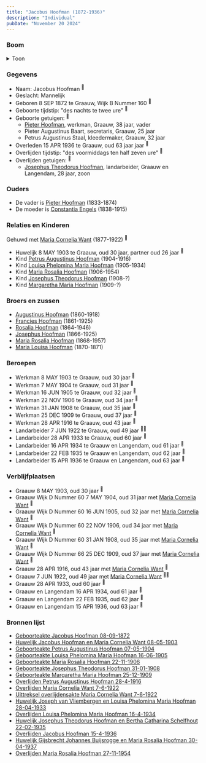 ```yaml
---
title: "Jacobus Hoofman (1872-1936)"
description: "Individual"
pubDate: "November 20 2024"
---
```


### Boom
<details><summary>Toon</summary>

![test](https://www.plantuml.com/plantuml/svg/bPLTJzim58Rl_IkEu69NbVBHVA4AQBjsh09MCRPfcYRa9AQ9wjYLxGnLYF--0t4eIzd8xc8V-_Zn-nwVd6f3bQahJlIw51kgQ0KfpTOh9MkHJoMN2eoYGcE82KEACcUGbIhZhFbcrSPieM9LofHkfhHXYacptJ3o8cl6gTPmJm1W8bNEr7LHPcl1j1wDAbgAusFmoGCXxs3vT9GcpOw3PSam8Pn9ULjHSG1KmqV7SLmVu73cpuFv1BFUtvQCvmymEaffkhr9fJ6S7Hr30XVZAt1ZtyS4mZ1HQirUhDRhclCRAlARJ4cjKub0kCrtuVriYlkY8NnGbDPtY6PvfbAWQCAK56PYnRZU8GqHQJwP-JF_7qW84yE4_KAHnDiaBbn--WfkuWPx8AEZEvRdfLZXCY-0nPTBp1qwJpXpn742EEJbgZ1RnhcyGwG7OfKR3EmAOhbt4tOdJZo68e-qnore9jDQxnaHUV3iuDk6nF1vjdmKrcllyxO40OoNQ6BYXpiDMgeBgj28gLI2SVpuXiQqP5vVFwAeDqlKo9nu7fpLN9lNtOYnwhxZAiT_DWFlksT6M-3CADHrNAzgRKgnBx672lIGDcfF7VQ-ZXTRQTrmhxpEPLrg2ik2SLcLWa8ZzHvRs4laq0hd1Frz3rlVsmi14t1EyT69d5OxqWRiIchANmEC-W2YeSr3SyB-waLsJp3iLiD2QhOfqChhWibSgjTCZVkOYfreCNuIBkxDTG8dVuYpmePgYhyQcFJI9sWwOk8a_ybXUuJjCDXGxDFSJTZtCR2rtXc7dN7K6SUTSKBiandymDzHpiJFvqIsNhk1YDWwwGPYOetg1X92Jh48yR_v6m00)
</details>

### Gegevens
- Naam: Jacobus Hoofman <sup><a href="../s00085/" style="text-decoration:none" title="Geboorteakte Jacobus Hoofman 08-09-1872">:link:</a></sup>
- Geslacht: Mannelijk
- Geboren 8 SEP 1872 te Graauw, Wijk B Nummer 160 <sup><a href="../s00085/" style="text-decoration:none" title="Geboorteakte Jacobus Hoofman 08-09-1872">:link:</a></sup>
- Geboorte tijdstip: "des nachts te twee ure" <sup><a href="../s00085/" style="text-decoration:none" title="Geboorteakte Jacobus Hoofman 08-09-1872">:link:</a></sup>
- Geboorte getuigen: <sup><a href="../s00085/" style="text-decoration:none" title="Geboorteakte Jacobus Hoofman 08-09-1872">:link:</a></sup>
  - [Pieter Hoofman](../i00013/), werkman, Graauw, 38 jaar, vader
  - Pieter Augustinus Baart, secretaris, Graauw, 25 jaar
  - Petrus Augustinus Staal, kleedermaker, Graauw, 32 jaar
- Overleden 15 APR 1936 te Graauw, oud 63 jaar jaar <sup><a href="../s00095/" style="text-decoration:none" title="Overlijden Jacobus Hoofman 15-4-1936">:link:</a></sup>
- Overlijden tijdstip: "des voormiddags ten half zeven ure" <sup><a href="../s00095/" style="text-decoration:none" title="Overlijden Jacobus Hoofman 15-4-1936">:link:</a></sup>
- Overlijden getuigen: <sup><a href="../s00095/" style="text-decoration:none" title="Overlijden Jacobus Hoofman 15-4-1936">:link:</a></sup>
  - [Josephus Theodorus Hoofman](../i00218/), landarbeider, Graauw en Langendam, 28 jaar, zoon

### Ouders
- De vader is [Pieter Hoofman](../i00013/) (1833-1874)
- De moeder is [Constantia Engels](../i00014/) (1838-1915)

### Relaties en Kinderen

Gehuwd met [Maria Cornelia Want](../i00214/) (1877-1922) <sup><a href="../s00361/" style="text-decoration:none" title="Huwelijk Jacobus Hoofman en Maria Cornelia Want 08-05-1903">:link:</a></sup>
- Huwelijk 8 MAY 1903 te Graauw, oud 30 jaar, partner oud 26 jaar <sup><a href="../s00361/" style="text-decoration:none" title="Huwelijk Jacobus Hoofman en Maria Cornelia Want 08-05-1903">:link:</a></sup>
- Kind [Petrus Augustinus Hoofman](../i00215/) (1904-1916)
- Kind [Louisa Phelomina Maria Hoofman](../i00216/) (1905-1934)
- Kind [Maria Rosalia Hoofman](../i00217/) (1906-1954)
- Kind [Josephus Theodorus Hoofman](../i00218/) (1908-?)
- Kind [Margaretha Maria Hoofman](../i00219/) (1909-?)

### Broers en zussen
- [Augustinus Hoofman](../i00007/) (1860-1918)
- [Francies Hoofman](../i00023/) (1861-1925)
- [Rosalia Hoofman](../i00024/) (1864-1946)
- [Josephus Hoofman](../i00025/) (1866-1925)
- [Maria Rosalia Hoofman](../i00026/) (1868-1957)
- [Maria Louisa Hoofman](../i00027/) (1870-1871)

### Beroepen
- Werkman 8 MAY 1903 te Graauw, oud 30 jaar <sup><a href="../s00361/" style="text-decoration:none" title="Huwelijk Jacobus Hoofman en Maria Cornelia Want 08-05-1903">:link:</a></sup>
- Werkman 7 MAY 1904 te Graauw, oud 31 jaar <sup><a href="../s00362/" style="text-decoration:none" title="Geboorteakte Petrus Augustinus Hoofman 07-05-1904">:link:</a></sup>
- Werkman 16 JUN 1905 te Graauw, oud 32 jaar <sup><a href="../s00363/" style="text-decoration:none" title="Geboorteakte Louisa Phelomina Maria Hoofman 16-06-1905">:link:</a></sup>
- Werkman 22 NOV 1906 te Graauw, oud 34 jaar <sup><a href="../s00364/" style="text-decoration:none" title="Geboorteakte Maria Rosalia Hoofman 22-11-1906">:link:</a></sup>
- Werkman 31 JAN 1908 te Graauw, oud 35 jaar <sup><a href="../s00365/" style="text-decoration:none" title="Geboorteakte Josephus Theodorus Hoofman 31-01-1908">:link:</a></sup>
- Werkman 25 DEC 1909 te Graauw, oud 37 jaar <sup><a href="../s00366/" style="text-decoration:none" title="Geboorteakte Margaretha Maria Hoofman 25-12-1909">:link:</a></sup>
- Werkman 28 APR 1916 te Graauw, oud 43 jaar <sup><a href="../s00367/" style="text-decoration:none" title="Overlijden Petrus Augustinus Hoofman 28-4-1916">:link:</a></sup>
- Landarbeider 7 JUN 1922 te Graauw, oud 49 jaar <sup><a href="../s00368/" style="text-decoration:none" title="Overlijden Maria Cornelia Want 7-6-1922">:link:</a><a href="../s00369/" style="text-decoration:none" title="Uittreksel overlijdensakte Maria Cornelia Want 7-6-1922">:link:</a></sup>
- Landarbeider 28 APR 1933 te Graauw, oud 60 jaar <sup><a href="../s00370/" style="text-decoration:none" title="Huwelijk Joseph van Vliembergen en Louisa Phelomina Maria Hoofman 28-04-1933">:link:</a></sup>
- Landarbeider 16 APR 1934 te Graauw en Langendam, oud 61 jaar <sup><a href="../s00371/" style="text-decoration:none" title="Overlijden Louisa Phelomina Maria Hoofman 16-4-1934">:link:</a></sup>
- Landarbeider 22 FEB 1935 te Graauw en Langendam, oud 62 jaar <sup><a href="../s00372/" style="text-decoration:none" title="Huwelijk Josephus Theodorus Hoofman en Bertha Catharina Schelfhout 22-02-1935">:link:</a></sup>
- Landarbeider 15 APR 1936 te Graauw en Langendam, oud 63 jaar <sup><a href="../s00095/" style="text-decoration:none" title="Overlijden Jacobus Hoofman 15-4-1936">:link:</a></sup>

### Verblijfplaatsen
- Graauw  8 MAY 1903, oud 30 jaar  <sup><a href="../s00361/" style="text-decoration:none" title="Huwelijk Jacobus Hoofman en Maria Cornelia Want 08-05-1903">:link:</a></sup>
- Graauw Wijk D Nummer 60 7 MAY 1904, oud 31 jaar met [Maria Cornelia Want](../i00214/) <sup><a href="../s00362/" style="text-decoration:none" title="Geboorteakte Petrus Augustinus Hoofman 07-05-1904">:link:</a></sup>
- Graauw Wijk D Nummer 60 16 JUN 1905, oud 32 jaar met [Maria Cornelia Want](../i00214/) <sup><a href="../s00363/" style="text-decoration:none" title="Geboorteakte Louisa Phelomina Maria Hoofman 16-06-1905">:link:</a></sup>
- Graauw Wijk D Nummer 60 22 NOV 1906, oud 34 jaar met [Maria Cornelia Want](../i00214/) <sup><a href="../s00364/" style="text-decoration:none" title="Geboorteakte Maria Rosalia Hoofman 22-11-1906">:link:</a></sup>
- Graauw Wijk D Nummer 60 31 JAN 1908, oud 35 jaar met [Maria Cornelia Want](../i00214/) <sup><a href="../s00365/" style="text-decoration:none" title="Geboorteakte Josephus Theodorus Hoofman 31-01-1908">:link:</a></sup>
- Graauw Wijk D Nummer 66 25 DEC 1909, oud 37 jaar met [Maria Cornelia Want](../i00214/) <sup><a href="../s00366/" style="text-decoration:none" title="Geboorteakte Margaretha Maria Hoofman 25-12-1909">:link:</a></sup>
- Graauw  28 APR 1916, oud 43 jaar met [Maria Cornelia Want](../i00214/) <sup><a href="../s00367/" style="text-decoration:none" title="Overlijden Petrus Augustinus Hoofman 28-4-1916">:link:</a></sup>
- Graauw  7 JUN 1922, oud 49 jaar met [Maria Cornelia Want](../i00214/) <sup><a href="../s00368/" style="text-decoration:none" title="Overlijden Maria Cornelia Want 7-6-1922">:link:</a><a href="../s00369/" style="text-decoration:none" title="Uittreksel overlijdensakte Maria Cornelia Want 7-6-1922">:link:</a></sup>
- Graauw  28 APR 1933, oud 60 jaar  <sup><a href="../s00370/" style="text-decoration:none" title="Huwelijk Joseph van Vliembergen en Louisa Phelomina Maria Hoofman 28-04-1933">:link:</a></sup>
- Graauw en Langendam  16 APR 1934, oud 61 jaar  <sup><a href="../s00371/" style="text-decoration:none" title="Overlijden Louisa Phelomina Maria Hoofman 16-4-1934">:link:</a></sup>
- Graauw en Langendam  22 FEB 1935, oud 62 jaar  <sup><a href="../s00372/" style="text-decoration:none" title="Huwelijk Josephus Theodorus Hoofman en Bertha Catharina Schelfhout 22-02-1935">:link:</a></sup>
- Graauw en Langendam  15 APR 1936, oud 63 jaar  <sup><a href="../s00095/" style="text-decoration:none" title="Overlijden Jacobus Hoofman 15-4-1936">:link:</a></sup>

### Bronnen lijst
- [Geboorteakte Jacobus Hoofman 08-09-1872](../s00085/)
- [Huwelijk Jacobus Hoofman en Maria Cornelia Want 08-05-1903](../s00361/)
- [Geboorteakte Petrus Augustinus Hoofman 07-05-1904](../s00362/)
- [Geboorteakte Louisa Phelomina Maria Hoofman 16-06-1905](../s00363/)
- [Geboorteakte Maria Rosalia Hoofman 22-11-1906](../s00364/)
- [Geboorteakte Josephus Theodorus Hoofman 31-01-1908](../s00365/)
- [Geboorteakte Margaretha Maria Hoofman 25-12-1909](../s00366/)
- [Overlijden Petrus Augustinus Hoofman 28-4-1916](../s00367/)
- [Overlijden Maria Cornelia Want 7-6-1922](../s00368/)
- [Uittreksel overlijdensakte Maria Cornelia Want 7-6-1922](../s00369/)
- [Huwelijk Joseph van Vliembergen en Louisa Phelomina Maria Hoofman 28-04-1933](../s00370/)
- [Overlijden Louisa Phelomina Maria Hoofman 16-4-1934](../s00371/)
- [Huwelijk Josephus Theodorus Hoofman en Bertha Catharina Schelfhout 22-02-1935](../s00372/)
- [Overlijden Jacobus Hoofman 15-4-1936](../s00095/)
- [Huwelijk Gijsbrecht Johannes Buijsrogge en Maria Rosalia Hoofman 30-04-1937](../s00373/)
- [Overlijden Maria Rosalia Hoofman 27-11-1954](../s00374/)